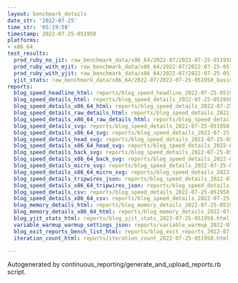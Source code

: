 ```yaml
---
layout: benchmark_details
date_str: '2022-07-25'
time_str: '05:19:58'
timestamp: 2022-07-25-051958
platforms:
- x86_64
test_results:
  prod_ruby_no_jit: raw_benchmark_data/x86_64/2022-07/2022-07-25-051958_basic_benchmark_prod_ruby_no_jit.json
  prod_ruby_with_mjit: raw_benchmark_data/x86_64/2022-07/2022-07-25-051958_basic_benchmark_prod_ruby_with_mjit.json
  prod_ruby_with_yjit: raw_benchmark_data/x86_64/2022-07/2022-07-25-051958_basic_benchmark_prod_ruby_with_yjit.json
  yjit_stats: raw_benchmark_data/x86_64/2022-07/2022-07-25-051958_basic_benchmark_yjit_stats.json
reports:
  blog_speed_headline_html: reports/blog_speed_headline_2022-07-25-051958.html
  blog_speed_details_html: reports/blog_speed_details_2022-07-25-051958.html
  blog_speed_details_x86_64_html: reports/blog_speed_details_2022-07-25-051958.x86_64.html
  blog_speed_details_raw_details_html: reports/blog_speed_details_2022-07-25-051958.raw_details.html
  blog_speed_details_x86_64_raw_details_html: reports/blog_speed_details_2022-07-25-051958.x86_64.raw_details.html
  blog_speed_details_svg: reports/blog_speed_details_2022-07-25-051958.svg
  blog_speed_details_x86_64_svg: reports/blog_speed_details_2022-07-25-051958.x86_64.svg
  blog_speed_details_head_svg: reports/blog_speed_details_2022-07-25-051958.head.svg
  blog_speed_details_x86_64_head_svg: reports/blog_speed_details_2022-07-25-051958.x86_64.head.svg
  blog_speed_details_back_svg: reports/blog_speed_details_2022-07-25-051958.back.svg
  blog_speed_details_x86_64_back_svg: reports/blog_speed_details_2022-07-25-051958.x86_64.back.svg
  blog_speed_details_micro_svg: reports/blog_speed_details_2022-07-25-051958.micro.svg
  blog_speed_details_x86_64_micro_svg: reports/blog_speed_details_2022-07-25-051958.x86_64.micro.svg
  blog_speed_details_tripwires_json: reports/blog_speed_details_2022-07-25-051958.tripwires.json
  blog_speed_details_x86_64_tripwires_json: reports/blog_speed_details_2022-07-25-051958.x86_64.tripwires.json
  blog_speed_details_csv: reports/blog_speed_details_2022-07-25-051958.csv
  blog_speed_details_x86_64_csv: reports/blog_speed_details_2022-07-25-051958.x86_64.csv
  blog_memory_details_html: reports/blog_memory_details_2022-07-25-051958.html
  blog_memory_details_x86_64_html: reports/blog_memory_details_2022-07-25-051958.x86_64.html
  blog_yjit_stats_html: reports/blog_yjit_stats_2022-07-25-051958.html
  variable_warmup_warmup_settings_json: reports/variable_warmup_2022-07-25-051958.warmup_settings.json
  blog_exit_reports_bench_list_html: reports/blog_exit_reports_2022-07-25-051958.bench_list.html
  iteration_count_html: reports/iteration_count_2022-07-25-051958.html

---
```

Autogenerated by continuous_reporting/generate_and_upload_reports.rb script.
